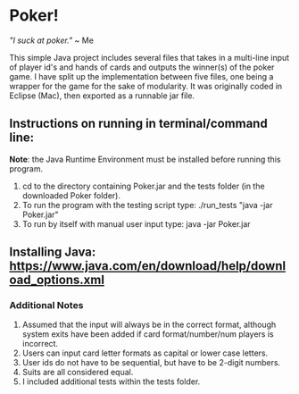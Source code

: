 # Poker!

*"I suck at poker."* ~ Me

This simple Java project includes several files that takes in a multi-line input of 
player id's and hands of cards and outputs the winner(s) of the poker game. I have split
up the implementation between five files, one being a wrapper for the game for the sake
of modularity. It was originally coded in Eclipse (Mac), then exported as a runnable jar file.

## Instructions on running in terminal/command line:
**Note**: the Java Runtime Environment must be installed before running this program. 
1. cd to the directory containing Poker.jar and the tests folder (in the downloaded Poker folder).
2. To run the program with the testing script type: ./run_tests "java -jar Poker.jar"
3. To run by itself with manual user input type: java -jar Poker.jar

## Installing Java: https://www.java.com/en/download/help/download_options.xml


### Additional Notes
1. Assumed that the input will always be in the correct format,
   although system exits have been added if card format/number/num players is incorrect.
2. Users can input card letter formats as capital or lower case letters.
3. User ids do not have to be sequential, but have to be 2-digit numbers.
4. Suits are all considered equal.
5. I included additional tests within the tests folder.
